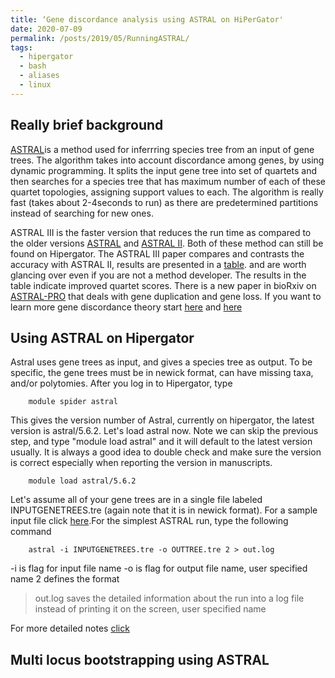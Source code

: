 ```yaml
---
title: ‘Gene discordance analysis using ASTRAL on HiPerGator'
date: 2020-07-09
permalink: /posts/2019/05/RunningASTRAL/
tags:
  - hipergator
  - bash
  - aliases
  - linux
--- 
```


Really brief background 
--------

[ASTRAL](https://bmcbioinformatics.biomedcentral.com/articles/10.1186/s12859-018-2129-y)is a method used for inferrring species tree from an input of gene trees.
The algorithm takes into account discordance among genes, by using dynamic programming. It splits the input gene tree into set of quartets and then searches for a 
species tree that has maximum number of each of these quartet topologies, assigning support values to each. The algorithm is really fast (takes about 2-4seconds to run) as there are predetermined 
partitions instead of searching for new ones.

ASTRAL III  is the faster version that reduces the run time as compared to the older versions [ASTRAL](https://academic.oup.com/bioinformatics/article/30/17/i541/200803) and [ASTRAL II](https://pubmed.ncbi.nlm.nih.gov/26072508/). 
Both of these method can still be found on Hipergator. The ASTRAL III paper compares and contrasts the accuracy with ASTRAL II, results are presented in a [table](https://bmcbioinformatics.biomedcentral.com/articles/10.1186/s12859-018-2129-y/tables/1).
and are worth glancing over even if you are not a method developer. The results in the table indicate improved quartet scores. 
There is a new paper in bioRxiv on [ASTRAL-PRO](https://www.biorxiv.org/content/10.1101/2019.12.12.874727v2) that deals with gene duplication and gene loss.
If you want to learn more gene discordance theory start [here](https://academic.oup.com/sysbio/article/46/3/523/1651369) and [here](https://www.cell.com/trends/ecology-evolution/fulltext/S0169-5347(09)00084-6?)


Using ASTRAL on Hipergator
---------
Astral uses gene trees as input, and gives a species tree as output. To be specific, the gene trees must be in newick format, can have missing taxa, and/or polytomies.
After you log in to Hipergator, type

        module spider astral 
        
This gives the version number of Astral, currently on hipergator, the latest version is astral/5.6.2. Let's load astral now. Note we can skip the previous step, and type "module load astral" and it will default to the latest version usually.
It is always a good idea to double check and make sure the version is correct especially when reporting the version in manuscripts.

        module load astral/5.6.2
        

Let's assume all of your gene trees are in a single file labeled INPUTGENETREES.tre (again note that it is in newick format). For a sample input file click [here]().For the simplest ASTRAL run, type the following command
 
        astral -i INPUTGENETREES.tre -o OUTTREE.tre 2 > out.log
 
 
-i is flag for input file name
-o is flag for output file name, user specified name
2 defines the format
> out.log saves the detailed information about the run into a log file instead of printing it on the screen, user specified name
 
 
 For more detailed notes [click](https://github.com/smirarab/ASTRAL/blob/master/README.md)
 
 Multi locus bootstrapping using ASTRAL
 ----------

